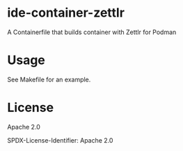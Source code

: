 # ide-container-zettlr

A Containerfile that builds container with Zettlr for Podman

# Usage

See Makefile for an example.


# License

Apache 2.0

SPDX-License-Identifier: Apache 2.0
